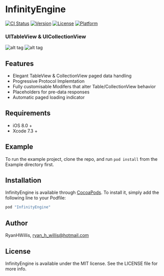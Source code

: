 # InfinityEngine

[![CI Status](http://img.shields.io/travis/RyanHWillis/InfinityEngine.svg?style=flat)](https://travis-ci.org/RyanHWillis/InfinityEngine)
[![Version](https://img.shields.io/cocoapods/v/InfinityEngine.svg?style=flat)](http://cocoapods.org/pods/InfinityEngine)
[![License](https://img.shields.io/cocoapods/l/InfinityEngine.svg?style=flat)](http://cocoapods.org/pods/InfinityEngine)
[![Platform](https://img.shields.io/cocoapods/p/InfinityEngine.svg?style=flat)](http://cocoapods.org/pods/InfinityEngine)

### UITableView & UICollectionView
![alt tag](https://cdn.rawgit.com/RyanHWillis/InfinityEngine/master/Example/collectionview.gif)
![alt tag](https://cdn.rawgit.com/RyanHWillis/InfinityEngine/master/Example/tableview.gif)

## Features
+ Elegant TableView & CollectionView paged data handling
+ Progressive Protocol Implemtation
+ Fully customisable Modifers that alter Table/CollectionView behavior
+ Placeholders for pre-data responses
+ Automatic paged loading indicator

## Requirements
+ iOS 8.0 +
+ Xcode 7.3 +

## Example

To run the example project, clone the repo, and run `pod install` from the Example directory first.

## Installation

InfinityEngine is available through [CocoaPods](http://cocoapods.org). To install
it, simply add the following line to your Podfile:

```ruby
pod "InfinityEngine"
```

## Author

RyanHWillis, ryan_h_willis@hotmail.com

## License

InfinityEngine is available under the MIT license. See the LICENSE file for more info.
